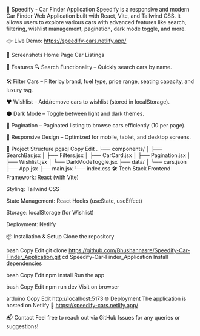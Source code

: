 🚗 Speedify - Car Finder Application
Speedify is a responsive and modern Car Finder Web Application built with React, Vite, and Tailwind CSS. It allows users to explore various cars with advanced features like search, filtering, wishlist management, pagination, dark mode toggle, and more.

👉 Live Demo: https://speedify-cars.netlify.app/

📸 Screenshots
Home Page	Car Listings
	
🚀 Features
🔍 Search Functionality – Quickly search cars by name.

🛠️ Filter Cars – Filter by brand, fuel type, price range, seating capacity, and luxury tag.

❤️ Wishlist – Add/remove cars to wishlist (stored in localStorage).

🌑 Dark Mode – Toggle between light and dark themes.

📄 Pagination – Paginated listing to browse cars efficiently (10 per page).

📱 Responsive Design – Optimized for mobile, tablet, and desktop screens.

🧱 Project Structure
pgsql
Copy
Edit
.
├── components/
│   ├── SearchBar.jsx
│   ├── Filters.jsx
│   ├── CarCard.jsx
│   ├── Pagination.jsx
│   ├── Wishlist.jsx
│   └── DarkModeToggle.jsx
├── data/
│   └── cars.json
├── App.jsx
├── main.jsx
└── index.css
🛠️ Tech Stack
Frontend Framework: React (with Vite)

Styling: Tailwind CSS

State Management: React Hooks (useState, useEffect)

Storage: localStorage (for Wishlist)

Deployment: Netlify

📦 Installation & Setup
Clone the repository

bash
Copy
Edit
git clone https://github.com/Bhushannasre/Speedify-Car-Finder_Application.git
cd Speedify-Car-Finder_Application
Install dependencies

bash
Copy
Edit
npm install
Run the app

bash
Copy
Edit
npm run dev
Visit on browser

arduino
Copy
Edit
http://localhost:5173
🌐 Deployment
The application is hosted on Netlify
🔗 https://speedify-cars.netlify.app/

📬 Contact
Feel free to reach out via GitHub Issues for any queries or suggestions!

 
 

